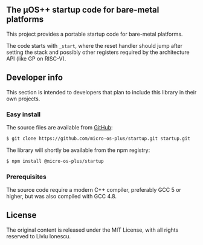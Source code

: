## The µOS++ startup code for bare-metal platforms

This project provides a portable startup code for bare-metal platforms.

The code starts with `_start`, where the reset handler should jump after setting the stack and possibly other registers required by the architecture API (like GP on RISC-V).

## Developer info

This section is intended to developers that plan to include this library in their own projects.

### Easy install

The source files are available from [GitHub](https://github.com/micro-os-plus/startup):

```bash
$ git clone https://github.com/micro-os-plus/startup.git startup.git
```

The library will shortly be available from the npm registry:

```bash
$ npm install @micro-os-plus/startup
```

### Prerequisites

The source code require a modern C++ compiler, preferably GCC 5 or higher, but was also compiled with GCC 4.8. 

## License

The original content is released under the MIT License, with
all rights reserved to Liviu Ionescu.

